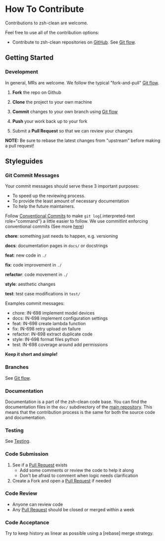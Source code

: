 <!-- Space: Projects -->
<!-- Parent: ZshClean -->
<!-- Title: Contributing ZshClean -->
<!-- Label: ZshClean -->
<!-- Label: Contributing -->
<!-- Include: disclaimer.md -->
<!-- Include: ac:toc -->

# How To Contribute

Contributions to zsh-clean are welcome.

Feel free to use all of the contribution options:

- Contribute to zsh-clean repositories on [GitHub](https://github.com/luismayta/zsh-clean). See [Git flow](./contribute/github-flow.md).

## Getting Started

### Development

In general, MRs are welcome. We follow the typical "fork-and-pull" [Git flow](./contribute/github-flow.md).

1. **Fork** the repo on Github
2. **Clone** the project to your own machine
3. **Commit** changes to your own branch using [Git flow](./contribute/github-flow.md)
4. **Push** your work back up to your fork

5.  Submit a **Pull Request** so that we can review your changes

**NOTE:** Be sure to rebase the latest changes from "upstream" before making a pull request!

## Styleguides

### Git Commit Messages

Your commit messages should serve these 3 important purposes:

- To speed up the reviewing process.
- To provide the least amount of necessary documentation
- To help the future maintainers.

Follow [Conventional Commits](https://www.conventionalcommits.org/en/v1.0.0) to make `git log`{.interpreted-text role="command"} a little easier to follow. We use commitlint enforcing conventional commits (See more [here](https://github.com/conventional-changelog/commitlint))

**chore**: something just needs to happen, e.g. versioning

**docs**: documentation pages in `docs/` or docstrings

**feat**: new code in `./`

**fix**: code improvement in `./`

**refactor**: code movement in `./`

**style**: aesthetic changes

**test**: test case modifications in `test/`

Examples commit messages:

- chore: IN-698 implement model devices
- docs: IN-698 implement configuration settings
- feat: IN-698 create lambda function
- fix: IN-698 retry upload on failure
- refactor: IN-698 extract duplicate code
- style: IN-698 format files python
- test: IN-698 coverage around add permissions

**Keep it short and simple!**

### Branches

See [Git flow](./contribute/github-flow.md).

### Documentation

Documentation is a part of the zsh-clean code base. You can find the documentation files in the `doc/` subdirectory of the [main repository](https://github.com/luismayta/zsh-clean). This means that the contribution process is the same for both the source code and documentation.

### Testing

See [Testing](./testing.md).

### Code Submission

1. See if a [Pull Request](https://github.com/luismayta/zsh-clean/pulls) exists
   - Add some comments or review the code to help it along
   - Don\'t be afraid to comment when logic needs clarification
2. Create a Fork and open a [Pull Request](https://github.com/luismayta/zsh-clean/pulls) if needed

### Code Review

- Anyone can review code
- Any [Pull Request](https://github.com/luismayta/zsh-clean/pulls) should be closed or merged within a week

### Code Acceptance

Try to keep history as linear as possible using a [rebase] merge strategy.
